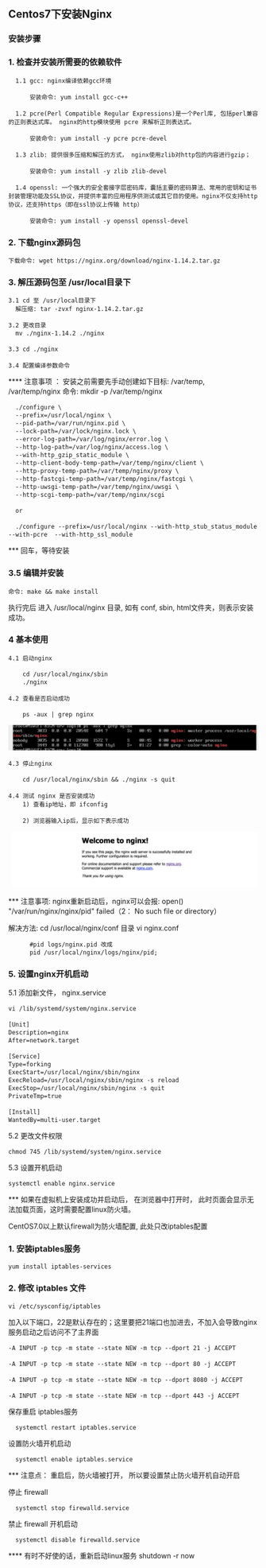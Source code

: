 ## Centos7下安装Nginx

### 安装步骤

  ### 1. 检查并安装所需要的依赖软件

      1.1 gcc: nginx编译依赖gcc环境

          安装命令: yum install gcc-c++

      1.2 pcre(Perl Compatible Regular Expressions)是一个Perl库, 包括perl兼容的正则表达式库。 nginx的http模块使用 pcre 来解析正则表达式。

          安装命令: yum install -y pcre pcre-devel

      1.3 zlib: 提供很多压缩和解压的方式， nginx使用zlib对http包的内容进行gzip；

          安装命令: yum install -y zlib zlib-devel

      1.4 openssl: 一个强大的安全套接字层密码库，囊括主要的密码算法、常用的密钥和证书封装管理功能及SSL协议，并提供丰富的应用程序供测试或其它目的使用。nginx不仅支持http 协议，还支持https（即在ssl协议上传输 http）

          安装命令: yum install -y openssl openssl-devel

  ### 2. 下载nginx源码包

    下载命令: wget https://nginx.org/download/nginx-1.14.2.tar.gz


  ### 3. 解压源码包至 /usr/local目录下
    3.1 cd 至 /usr/local目录下
      解压缩: tar -zvxf nginx-1.14.2.tar.gz

    3.2 更改目录
      mv ./nginx-1.14.2 ./nginx

    3.3 cd ./nginx

    3.4 配置编译参数命令

  **** 注意事项 ： 安装之前需要先手动创建如下目标:  /var/temp, /var/temp/nginx
    命令: mkdir -p /var/temp/nginx


      ./configure \
      --prefix=/usr/local/nginx \
      --pid-path=/var/run/nginx.pid \
      --lock-path=/var/lock/nginx.lock \
      --error-log-path=/var/log/nginx/error.log \
      --http-log-path=/var/log/nginx/access.log \
      --with-http_gzip_static_module \
      --http-client-body-temp-path=/var/temp/nginx/client \
      --http-proxy-temp-path=/var/temp/nginx/proxy \
      --http-fastcgi-temp-path=/var/temp/nginx/fastcgi \
      --http-uwsgi-temp-path=/var/temp/nginx/uwsgi \
      --http-scgi-temp-path=/var/temp/nginx/scgi

      or 

      ./configure --prefix=/usr/local/nginx --with-http_stub_status_module --with-pcre  --with-http_ssl_module

  *** 回车，等待安装

  ### 3.5 编辑并安装

    命令: make && make install

  执行完后 进入 /usr/local/nginx 目录, 如有 conf, sbin, html文件夹，则表示安装成功。

  ### 4 基本使用

    4.1 启动nginx

        cd /usr/local/nginx/sbin
        ./nginx

    4.2 查看是否启动成功

        ps -aux | grep nginx

  ![启动成功](./1.png)

    4.3 停止nginx

        cd /usr/local/nginx/sbin && ./nginx -s quit

    4.4 测试 nginx 是否安装成功
        1) 查看ip地址，即 ifconfig

        2) 浏览器输入ip后，显示如下表示成功

  ![安装成功](./2.png)

*** 注意事项: nginx重新启动后，nginx可以会报: open() "/var/run/nginx/nginx/pid" failed（2： No such file or directory）

解决方法:  cd /usr/local/nginx/conf 目录
          vi nginx.conf

          #pid logs/nginx.pid 改成
          pid /usr/local/nginx/logs/nginx/pid;

### 5. 设置nginx开机启动

  5.1 添加新文件， nginx.service

    vi /lib/systemd/system/nginx.service

    [Unit]
    Description=nginx
    After=network.target

    [Service]
    Type=forking
    ExecStart=/usr/local/nginx/sbin/nginx
    ExecReload=/usr/local/nginx/sbin/nginx -s reload
    ExecStop=/usr/local/nginx/sbin/nginx -s quit
    PrivateTmp=true

    [Install]
    WantedBy=multi-user.target

  5.2 更改文件权限

    chmod 745 /lib/systemd/system/nginx.service


  5.3 设置开机启动

    systemctl enable nginx.service


*** 如果在虚拟机上安装成功并启动后， 在浏览器中打开时， 此时页面会显示无法加载页面，这时需要配置linux防火墙。


CentOS7.0以上默认firewall为防火墙配置, 此处只改iptables配置

### 1. 安装iptables服务

    yum install iptables-services


### 2. 修改 iptables 文件

    vi /etc/sysconfig/iptables

  加入以下端口，22是默认存在的；这里要把21端口也加进去，不加入会导致nginx服务启动之后访问不了主界面

    -A INPUT -p tcp -m state --state NEW -m tcp --dport 21 -j ACCEPT

    -A INPUT -p tcp -m state --state NEW -m tcp --dport 80 -j ACCEPT

    -A INPUT -p tcp -m state --state NEW -m tcp --dport 8080 -j ACCEPT

    -A INPUT -p tcp -m state --state NEW -m tcp --dport 443 -j ACCEPT

  保存重启 iptables服务

      systemctl restart iptables.service

  设置防火墙开机启动

      systemctl enable iptables.service


  *** 注意点： 重启后，防火墙被打开， 所以要设置禁止防火墙开机自动开启

  停止 firewall

      systemctl stop firewalld.service

  禁止 firewall 开机启动

      systemctl disable firewalld.service


  **** 有时不好使的话，重新启动linux服务  shutdown -r now

